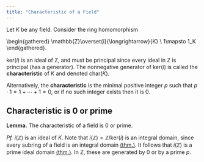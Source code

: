 ```yaml
---
title: "Characteristic of a Field"
---
```


Let $K$ be any field. Consider the ring homomorphism 

\begin{gathered}
\mathbb{Z}\overset{i}{\longrightarrow}{K} \\
1\mapsto 1_K
\end{gathered}.

$\text{ker}(i)$ is an ideal of $\mathbb{Z}$, and must be principal since every ideal in $\mathbb{Z}$ is principal (has a generator). The nonnegative generator of $\text{ker}(i)$ is called the **characteristic** of $K$ and denoted $\text{char}(K)$. 

Alternatively, the **characteristic** is the minimal positive integer $p$ such that $p\cdot 1 = 1+\cdots + 1=0$, or if no such integer exists then it is $0$. 

## Characteristic is 0 or prime
**Lemma.** The characteristic of a field is 0 or prime.

_Pf._ $i(\mathbb{Z})$ is an ideal of $K$. Note that $i(\mathbb{Z})=\mathbb{Z}/\text{ker}(i)$ is an integral domain, since every subring of a field is an integral domain [(thm.)](<notes/ntpy/Theorems/Field Theory/Subring of Field is Integral Domain.md>). It follows that $i(\mathbb{Z})$ is a prime ideal domain [(thm.)](<notes/ntpy/Theorems/Ring Theory/Quotient of Ring is Integral Domain iff Prime Ideal.md>). In $\mathbb{Z}$, these are generated by $0$ or by a prime $p$.